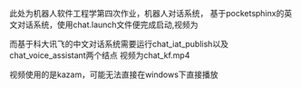 此处为机器人软件工程学第四次作业，机器人对话系统，
基于pocketsphinx的英文对话系统，使用chat.launch文件便完成启动,视频为

而基于科大讯飞的中文对话系统需要运行chat_iat_publish以及chat_voice_assistant两个结点
视频为chat_kf.mp4

视频使用的是kazam，可能无法直接在windows下直接播放
